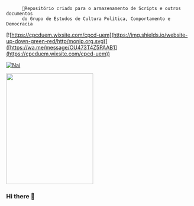          
          📌Repositório criado para o armazenamento de Scripts e outros documentos  
          do Grupo de Estudos de Cultura Política, Comportamento e Democracia
          
[![https://cpcduem.wixsite.com/cpcd-uem](https://img.shields.io/website-up-down-green-red/http/monip.org.svg)]([https://wa.me/message/OU473T4Z5PAAB1](https://cpcduem.wixsite.com/cpcd-uem))


[![Nai](https://img.shields.io/badge/LinkedIn-0077B5?style=for-the-badge&logo=linkedin&logoColor=white)](https://cpcduem.wixsite.com/cpcd-uem)

   <img src="https://media.giphy.com/media/v1.Y2lkPTc5MGI3NjExOWF0c3FhY2YxZ243ZWw5djVpd2tiNm9lcmNyMG15bzRoaHN3MDduYiZlcD12MV9pbnRlcm5hbF9naWZfYnlfaWQmY3Q9Zw/AwF7v6vu5GQUqZPMPc/giphy.gif" width="235" height="300" />



### Hi there 👋

<!--
**GrupoCPCD/GrupoCPCD** is a ✨ _special_ ✨ repository because its `README.md` (this file) appears on your GitHub profile.

Here are some ideas to get you started:

- 🔭 I’m currently working on ...
- 🌱 I’m currently learning ...
- 👯 I’m looking to collaborate on ...
- 🤔 I’m looking for help with ...
- 💬 Ask me about ...
- 📫 How to reach me: ...
- 😄 Pronouns: ...
- ⚡ Fun fact: ...
-->
